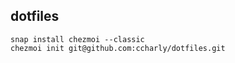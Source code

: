 dotfiles
--------

```
snap install chezmoi --classic
chezmoi init git@github.com:ccharly/dotfiles.git
```
